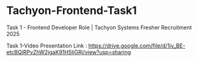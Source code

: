 # Tachyon-Frontend-Task1
Task 1 - Frontend Developer Role | Tachyon Systems Fresher Recruitment 2025

Task 1-Video Presentation Link : https://drive.google.com/file/d/1iv_BE-etcBQjRPvZhW2jgaK91H5ljGRj/view?usp=sharing
